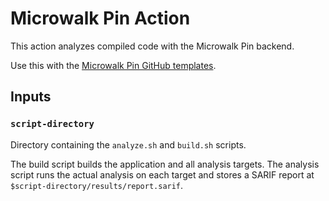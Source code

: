 # Microwalk Pin Action

This action analyzes compiled code with the Microwalk Pin backend.

Use this with the [Microwalk Pin GitHub templates](https://github.com/microwalk-project/Microwalk/tree/master/templates).

## Inputs

### `script-directory`

Directory containing the `analyze.sh` and `build.sh` scripts.

The build script builds the application and all analysis targets. The analysis script runs the actual analysis on each target and stores a SARIF report at `$script-directory/results/report.sarif`.